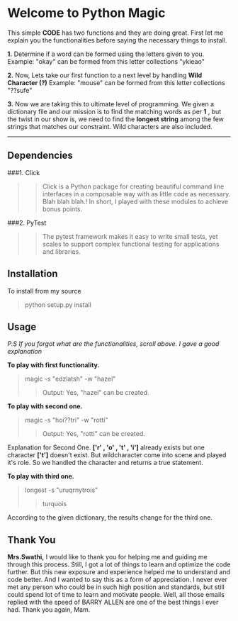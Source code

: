 Welcome to Python Magic
=====================


This simple **CODE** has two functions and they are doing great. First let me explain you the functionalities before saying the necessary things to install.

**1.** Determine if a word can be formed using the letters given to you.
Example: "okay" can be formed from this letter collections "ykieao"

**2.** Now, Lets take our first function to a next level by handling **Wild Character (?)**
Example: "mouse" can be formed from this letter collections "??sufe"

**3.** Now we are taking this to ultimate level of programming. We given a dictionary file and our mission is to find the matching words as per **1** , but the twist in our show is, we need to find the **longest string** among the few strings that matches our constraint. Wild characters are also included.

----------


Dependencies
-------------
###1. Click
>> Click is a Python package for creating beautiful command line interfaces in a composable way with as little code as necessary. Blah blah blah.! In short, I played with these modules to achieve bonus points. 

###2. PyTest
>>The pytest framework makes it easy to write small tests, yet scales to support complex functional testing for applications and libraries.



Installation
-------------
To install from my source
> python setup.py install


Usage
--------------------
*P.S If you forgot what are the functionalities, scroll above. I gave a good explanation*

**To play with first functionality.**
>magic -s "edzlatsh" -w "hazel"
>> Output: Yes, "hazel" can be created.

**To play with second one.**
>magic -s "hoi??tri" -w "rotti"
>> Output: Yes, "rotti" can be created.

Explanation for Second One. **['r' , 'o' , 't' , 'i']** already exists but one character **['t']** doesn't exist. But wildcharacter come into scene and played it's role. So we handled the character and returns a true statement.

**To play with third one.**
>longest -s "uruqrnytrois"
>>turquois

According to the given dictionary, the results change for the third one.


Thank You
--------------------

**Mrs.Swathi,**
		I would like to thank you for helping me and guiding me through this process. Still, I got a lot of things to learn and optimize the code further. But this new exposure and experience helped me to understand and code better. And I wanted to say this as a form of appreciation. I never ever met any person who could be in such high position and standards, but still could spend lot of time to learn and motivate people. Well, all those emails replied with the speed of BARRY ALLEN are one of the best things I ever had. Thank you again, Mam.
		
